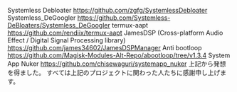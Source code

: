 Systemless Debloater
https://github.com/zgfg/SystemlessDebloater
Systemless_DeGoogler
https://github.com/Systemless-DeBloaters/Systemless_DeGoogler
termux-aapt
https://github.com/rendiix/termux-aapt
JamesDSP (Cross-platform Audio Effect / Digital Signal Processing library)
https://github.com/james34602/JamesDSPManager
Anti bootloop
https://github.com/Magisk-Modules-Alt-Repo/abootloop/tree/v1.3.4
System App Nuker
https://github.com/chisewaguri/systemapp_nuker
上記から発想を得ました。
すべては上記のプロジェクトに関わった人たちに感謝申し上げます。
